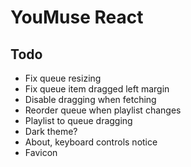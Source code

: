 # YouMuse React

## Todo

* Fix queue resizing
* Fix queue item dragged left margin
* Disable dragging when fetching
* Reorder queue when playlist changes
* Playlist to queue dragging
* Dark theme?
* About, keyboard controls notice
* Favicon
